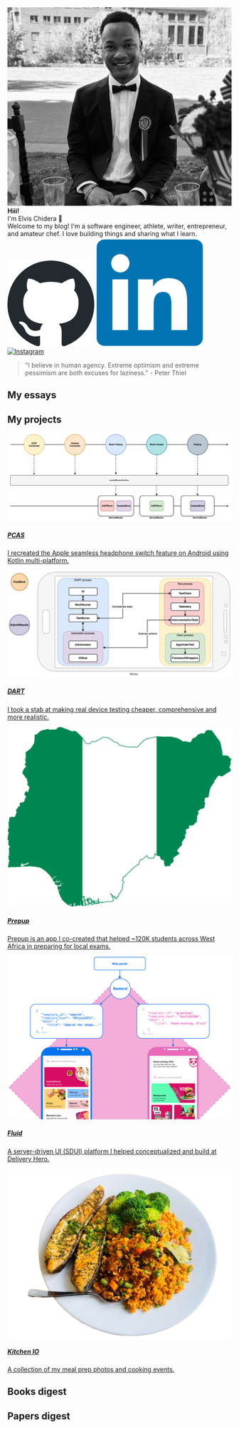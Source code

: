 <!-- placeholder_404_error -->


<div class="circular-image-container">
    <img src="/docs/assets/banners/index.jpg" alt="Elvis Chidera" class="circular-image" />
</div>

<div class="text-center">
    <strong>Hiii!</strong>
</div>

<div class="text-center">
    I'm Elvis Chidera 👋
</div>

<div class="text-center">
    Welcome to my blog! I'm a software engineer, athlete, writer, entrepreneur, and amateur chef. I love building things and sharing what I learn<span class="blinking">.</span>
</div>

<div class="text-center" style="margin-top: 4px;">
    <a href="https://github.com/elvis10ten"><img src="/docs/assets/github-mark.svg" alt="GitHub" class="social-icon" /></a>
    <a href="https://linkedin.com/elvischidera"><img src="/docs/assets/linkedin.png" alt="LikedIn" class="social-icon" /></a>
    <a href="https://instagram.com/elvischidera"><img src="/docs/assets/instagram.svg" alt="Instagram" class="social-icon" /></a>
</div>

> "I believe in human agency. Extreme optimism and extreme pessimism are both excuses for laziness." - Peter Thiel

## <span id="essays">My essays</span>

<!-- placeholder_essays_index -->

## <span id="essays">My projects</span>
<div class="card-grid">
    <a href="/src/projects/2020-11-10-rebuilding-apple-seamless-headphone-switch-feature-with-kotlin-multiplatform.md" class="card">
      <div class="card-image">
        <img src="/docs/assets/2020-11-10-rebuilding-apple-seamless-headphone-switch-feature-with-kotlin-multiplatform/PCASBlocksEmitter.png" alt="Peripheral connection augmentation system">
      </div>
      <div class="card-content">
        <h5>PCAS</h5>
        <p>I recreated the Apple seamless headphone switch feature on Android using Kotlin multi-platform.</p>
      </div>
    </a>
    <a href="/src/projects/2020-11-23-building-distributed-android-remote-testing-platform.md" class="card">
      <div class="card-image">
        <img src="/docs/assets/banners/2020-11-23-building-distributed-android-remote-testing-platform.png" alt="Distributed android remote testing">
      </div>
      <div class="card-content">
        <h5>DART</h5>
        <p>I took a stab at making real device testing cheaper, comprehensive and more realistic.</p>
      </div>
    </a>
    <a href="https://www.youtube.com/embed/WUGaB5e83wg?start=58" class="card">
      <div class="card-image">
        <img src="/docs/assets/banners/prepup.png" alt="Prepup">
      </div>
      <div class="card-content">
        <h5>Prepup</h5>
        <p>Prepup is an app I co-created that helped ~120K students across West Africa in preparing for local exams.</p>
      </div>
    </a>
    <a href="https://tech.deliveryhero.com/primer-on-delivery-heros-server-driven-ui-platform/" class="card">
      <div class="card-image">
        <img src="/docs/assets/banners/fluid.png" alt="Fluid">
      </div>
      <div class="card-content">
        <h5>Fluid</h5>
        <p>A server-driven UI (SDUI) platform I helped conceptualized and build at Delivery Hero.</p>
      </div>
    </a>
    <a href="/src/projects/cooking.md" class="card">
      <div class="card-image">
        <img src="/docs/assets/banners/cooking2.png" alt="Cooking">
      </div>
      <div class="card-content">
        <h5>Kitchen IO</h5>
        <p>A collection of my meal prep photos and cooking events.</p>
      </div>
    </a>
</div>

## <span id="books">Books digest</span>

<div class="book-gallery">
<!-- placeholder_books_index -->
</div>

## <span id="papers">Papers digest</span>

<!-- placeholder_papers_index -->
